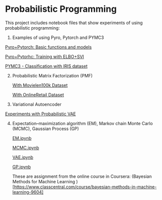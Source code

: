 # Probabilistic Programming
This project includes notebook files that show experiments of using probabilistic programming:

1. Examples of using Pyro, Pytorch and PYMC3

  [Pyro+Pytorch: Basic functions and models](https://github.com/anla11/probabilistic_programming/blob/main/Pyro-Pytorch_Basic-functions-and-models.ipynb)
  
  [Pyro+Pytorhc: Training with ELBO+SVI](https://github.com/anla11/probabilistic_programming/blob/main/Pyro-Pytorch_Training-with-ELBO-SVI.ipynb)
  
  [PYMC3 - Classification with IRIS dataset](https://github.com/anla11/probabilistic_programming/blob/main/PYMC3_Classify-with-Iris.ipynb)
   
2. Probabilistic Matrix Factorization (PMF)

   [With Movielen100k Dataset](https://github.com/anla11/probabilistic_programming/blob/main/Probabilistic_Matrix_Factorization.ipynb)
     
   [With OnlineRetail Dataset](https://github.com/anla11/probabilistic_programming/blob/main/Online_Retail_with_ProbMF.ipynb)

3. Variational Autoencoder

  [Experiments with Probabilistic VAE](https://github.com/anla11/probabilistic_programming/blob/main/VAE.ipynb)

4. Expectation–maximization algorithm (EM), Markov chain Monte Carlo (MCMC), Gaussian Process (GP)

   [EM.ipynb](https://github.com/anla11/probabilistic_programming/blob/main/BayesianML_Coursera/Week_2_Bayesian_ML_em_assignment.ipynb)

   [MCMC.ipynb](https://github.com/anla11/probabilistic_programming/blob/main/BayesianML_Coursera/Week_4_Bayesian_ML_mcmc_assignment.ipynb)

   [VAE.ipynb](https://github.com/anla11/probabilistic_programming/blob/main/BayesianML_Coursera/Week_5_Bayesian_ML_Vae_assignment.ipynb)

   [GP.ipynb](https://github.com/anla11/probabilistic_programming/blob/main/BayesianML_Coursera/Week_6_Bayesian_ML_GP_assignment.ipynb)

   These are assignment from the online course in Coursera: (Bayesian Methods for Machine Learning
)[https://www.classcentral.com/course/bayesian-methods-in-machine-learning-9604]
